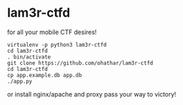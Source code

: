 # lam3r-ctfd
for all your mobile CTF desires!

```
virtualenv -p python3 lam3r-ctfd
cd lam3r-ctfd
. bin/activate
git clone https://github.com/ohathar/lam3r-ctfd
cd lam3r-ctfd
cp app.example.db app.db
./app.py
```

or install nginx/apache and proxy pass your way to victory!